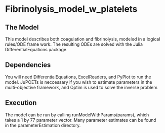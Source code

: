 # Fibrinolysis_model_w_platelets
## The Model
This model describes both coagulation and fibrinolysis, modeled in a logical rules/ODE frame work. The resulting ODEs are solved with the Julia DifferentialEquations package. 

## Dependencies
You will need DifferentialEquations, ExcelReaders, and PyPlot to run the model. JuPOETs is neccessary if you wish to estimate parameters in the multi-objective framework, and Optim is used to solve the inverse problem.

## Execution
The model can be run by calling runModelWithParams(params), which takes a 1 by 77 parameter vector. Many parameter estimates can be found in the parameterEstimation directory.
